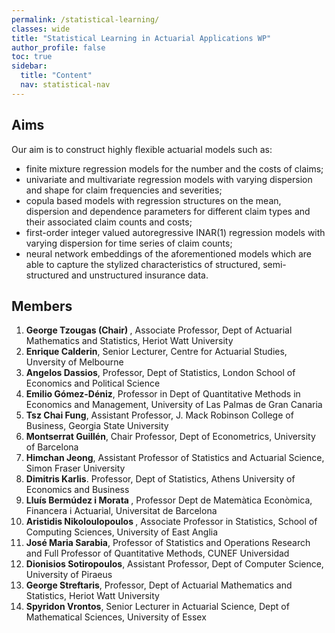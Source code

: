 ```yaml
---
permalink: /statistical-learning/
classes: wide
title: "Statistical Learning in Actuarial Applications WP"
author_profile: false
toc: true
sidebar:
  title: "Content"
  nav: statistical-nav
---
```


## Aims
Our aim is to construct highly flexible actuarial models such as:
<ul>
<li> finite mixture regression models for the number and the costs of claims; </li>
<li> univariate and multivariate regression models with varying dispersion and shape for claim frequencies and severities; </li>
<li> copula based models with regression structures on the mean, dispersion and dependence parameters for different claim types and their associated claim counts and costs; </li>
<li> first-order integer valued autoregressive INAR(1) regression models with varying dispersion for time series of claim counts; </li>
<li> neural network embeddings of the aforementioned models which are able to capture the stylized characteristics of structured, semi-structured and unstructured insurance data. </li>
</ul>

## Members
1. <b> George Tzougas (Chair) </b>, Associate Professor, Dept of Actuarial Mathematics and Statistics, Heriot Watt University
2. <b> Enrique Calderin</b>, Senior Lecturer, Centre for Actuarial Studies, Unversity of Melbourne
3. <b> Angelos Dassios</b>, Professor, Dept of Statistics, London School of Economics and Political Science 
4. <b> Emilio Gómez-Déniz</b>, Professor in Dept of Quantitative Methods in Economics and Management, University of Las Palmas de Gran Canaria
5. <b> Tsz Chai Fung</b>, Assistant Professor, J. Mack Robinson College of Business, Georgia State University 
6. <b> Montserrat Guillén</b>, Chair Professor, Dept of Econometrics, University of Barcelona
7. <b> Himchan Jeong</b>, Assistant Professor of Statistics and Actuarial Science, Simon Fraser University
8. <b> Dimitris Karlis</b>. Professor, Dept of Statistics, Athens University of Economics and Business
9. <b> Lluís Bermúdez i Morata </b>, Professor Dept de Matemàtica Econòmica, Financera i Actuarial, Universitat de Barcelona
10. <b> Aristidis Nikoloulopoulos </b>, Associate Professor in Statistics, School of Computing Sciences, University of East Anglia
11. <b> José Maria Sarabia</b>,  Professor of Statistics and Operations Research and Full Professor of Quantitative Methods, CUNEF Universidad
12. <b> Dionisios Sotiropoulos</b>,  Assistant Professor, Dept of Computer Science, University of Piraeus
13. <b> George Streftaris</b>,  Professor, Dept of Actuarial Mathematics and Statistics, Heriot Watt University
14. <b> Spyridon Vrontos</b>, Senior Lecturer in Actuarial Science, Dept of Mathematical Sciences, University of Essex
